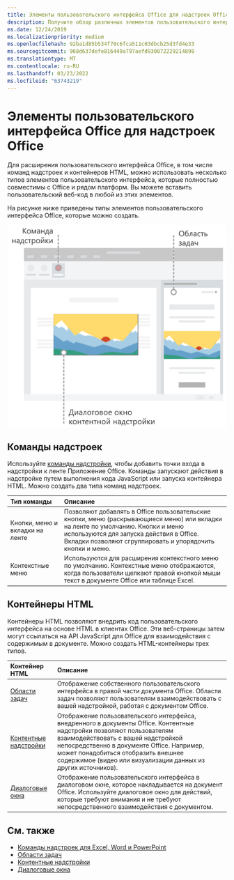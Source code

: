 ```yaml
---
title: Элементы пользовательского интерфейса Office для надстроек Office
description: Получите обзор различных элементов пользовательского интерфейса в Office надстройки.
ms.date: 12/24/2019
ms.localizationpriority: medium
ms.openlocfilehash: 92ba1d85b534f70c6fca511c03dbcb25d3fd4e33
ms.sourcegitcommit: 968d637defe816449a797aefd930872229214898
ms.translationtype: MT
ms.contentlocale: ru-RU
ms.lasthandoff: 03/23/2022
ms.locfileid: "63743219"
---
```

# <a name="office-ui-elements-for-office-add-ins"></a>Элементы пользовательского интерфейса Office для надстроек Office

Для расширения пользовательского интерфейса Office, в том числе команд надстроек и контейнеров HTML, можно использовать несколько типов элементов пользовательского интерфейса, которые полностью совместимы с Office и рядом платформ. Вы можете вставить пользовательский веб-код в любой из этих элементов.

На рисунке ниже приведены типы элементов пользовательского интерфейса Office, которые можно создать.

![Схема, показывающая команды надстройки в ленте, области задач и диалоговом окне/надстройке контента в Office документе.](../images/add-in-ui-elements.png)

## <a name="add-in-commands"></a>Команды надстроек

Используйте [команды надстройки](add-in-commands.md), чтобы добавить точки входа в надстройки к ленте Приложение Office. Команды запускают действия в надстройке путем выполнения кода JavaScript или запуска контейнера HTML. Можно создать два типа команд надстроек.

|Тип команды|Описание|
|:---------------|:--------------|
|Кнопки, меню и вкладки на ленте|Позволяют добавлять в Office пользовательские кнопки, меню (раскрывающиеся меню) или вкладки на ленте по умолчанию. Кнопки и меню используются для запуска действия в Office. Вкладки позволяют сгруппировать и упорядочить кнопки и меню.|
|Контекстные меню| Используются для расширения контекстного меню по умолчанию. Контекстные меню отображаются, когда пользователи щелкают правой кнопкой мыши текст в документе Office или таблице Excel.|

## <a name="html-containers"></a>Контейнеры HTML

Контейнеры HTML позволяют внедрить код пользовательского интерфейса на основе HTML в клиентах Office. Эти веб-страницы затем могут ссылаться на API JavaScript для Office для взаимодействия с содержимым в документе. Можно создать HTML-контейнеры трех типов.

|Контейнер HTML|Описание|
|:-----------------|:--------------|
|[Области задач](task-pane-add-ins.md)|Отображение собственного пользовательского интерфейса в правой части документа Office. Области задач позволяют пользователям взаимодействовать с вашей надстройкой, работая с документом Office.|
|[Контентные надстройки](content-add-ins.md)|Отображение пользовательского интерфейса, внедренного в документы Office. Контентные надстройки позволяют пользователям взаимодействовать с вашей надстройкой непосредственно в документе Office. Например, может понадобиться отобразить внешнее содержимое (видео или визуализации данных из других источников). |
|[Диалоговые окна](dialog-boxes.md)|Отображение пользовательского интерфейса в диалоговом окне, которое накладывается на документ Office. Используйте диалоговое окно для действий, которые требуют внимания и не требуют непосредственного взаимодействия с документом.|

## <a name="see-also"></a>См. также

- [Команды надстроек для Excel, Word и PowerPoint](add-in-commands.md)
- [Области задач](task-pane-add-ins.md)
- [Контентные надстройки](content-add-ins.md)
- [Диалоговые окна](dialog-boxes.md)

